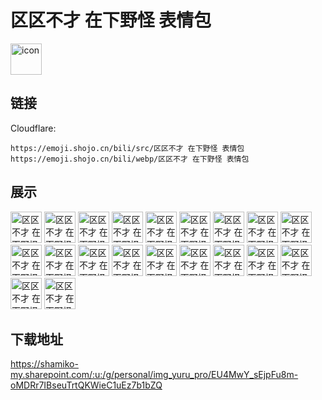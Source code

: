 # 区区不才 在下野怪 表情包
<img src="https://emoji.shojo.cn/bili/src/区区不才 在下野怪 表情包/icon.png" width="50" height="50" alt="icon">

## 链接
Cloudflare:
```
https://emoji.shojo.cn/bili/src/区区不才 在下野怪 表情包
https://emoji.shojo.cn/bili/webp/区区不才 在下野怪 表情包
```
## 展示
<img src="https://emoji.shojo.cn/bili/src/区区不才 在下野怪 表情包/区区不才 在下野怪 表情包-得意.png" width="50" height="50" alt="区区不才 在下野怪 表情包-得意">
<img src="https://emoji.shojo.cn/bili/src/区区不才 在下野怪 表情包/区区不才 在下野怪 表情包-干杯.png" width="50" height="50" alt="区区不才 在下野怪 表情包-干杯">
<img src="https://emoji.shojo.cn/bili/src/区区不才 在下野怪 表情包/区区不才 在下野怪 表情包-比心.png" width="50" height="50" alt="区区不才 在下野怪 表情包-比心">
<img src="https://emoji.shojo.cn/bili/src/区区不才 在下野怪 表情包/区区不才 在下野怪 表情包-帅气.png" width="50" height="50" alt="区区不才 在下野怪 表情包-帅气">
<img src="https://emoji.shojo.cn/bili/src/区区不才 在下野怪 表情包/区区不才 在下野怪 表情包-思考.png" width="50" height="50" alt="区区不才 在下野怪 表情包-思考">
<img src="https://emoji.shojo.cn/bili/src/区区不才 在下野怪 表情包/区区不才 在下野怪 表情包-邪恶.png" width="50" height="50" alt="区区不才 在下野怪 表情包-邪恶">
<img src="https://emoji.shojo.cn/bili/src/区区不才 在下野怪 表情包/区区不才 在下野怪 表情包-笑哭.png" width="50" height="50" alt="区区不才 在下野怪 表情包-笑哭">
<img src="https://emoji.shojo.cn/bili/src/区区不才 在下野怪 表情包/区区不才 在下野怪 表情包-撒花.png" width="50" height="50" alt="区区不才 在下野怪 表情包-撒花">
<img src="https://emoji.shojo.cn/bili/src/区区不才 在下野怪 表情包/区区不才 在下野怪 表情包-幸福.png" width="50" height="50" alt="区区不才 在下野怪 表情包-幸福">
<img src="https://emoji.shojo.cn/bili/src/区区不才 在下野怪 表情包/区区不才 在下野怪 表情包-哇.png" width="50" height="50" alt="区区不才 在下野怪 表情包-哇">
<img src="https://emoji.shojo.cn/bili/src/区区不才 在下野怪 表情包/区区不才 在下野怪 表情包-呆.png" width="50" height="50" alt="区区不才 在下野怪 表情包-呆">
<img src="https://emoji.shojo.cn/bili/src/区区不才 在下野怪 表情包/区区不才 在下野怪 表情包-生气.png" width="50" height="50" alt="区区不才 在下野怪 表情包-生气">
<img src="https://emoji.shojo.cn/bili/src/区区不才 在下野怪 表情包/区区不才 在下野怪 表情包-哭哭.png" width="50" height="50" alt="区区不才 在下野怪 表情包-哭哭">
<img src="https://emoji.shojo.cn/bili/src/区区不才 在下野怪 表情包/区区不才 在下野怪 表情包-打call.png" width="50" height="50" alt="区区不才 在下野怪 表情包-打call">
<img src="https://emoji.shojo.cn/bili/src/区区不才 在下野怪 表情包/区区不才 在下野怪 表情包-OK.png" width="50" height="50" alt="区区不才 在下野怪 表情包-OK">
<img src="https://emoji.shojo.cn/bili/src/区区不才 在下野怪 表情包/区区不才 在下野怪 表情包-瑟瑟发抖.png" width="50" height="50" alt="区区不才 在下野怪 表情包-瑟瑟发抖">
<img src="https://emoji.shojo.cn/bili/src/区区不才 在下野怪 表情包/区区不才 在下野怪 表情包-无语.png" width="50" height="50" alt="区区不才 在下野怪 表情包-无语">
<img src="https://emoji.shojo.cn/bili/src/区区不才 在下野怪 表情包/区区不才 在下野怪 表情包-卖萌.png" width="50" height="50" alt="区区不才 在下野怪 表情包-卖萌">
<img src="https://emoji.shojo.cn/bili/src/区区不才 在下野怪 表情包/区区不才 在下野怪 表情包-开心就好.png" width="50" height="50" alt="区区不才 在下野怪 表情包-开心就好">
<img src="https://emoji.shojo.cn/bili/src/区区不才 在下野怪 表情包/区区不才 在下野怪 表情包-贴贴.png" width="50" height="50" alt="区区不才 在下野怪 表情包-贴贴">

## 下载地址

https://shamiko-my.sharepoint.com/:u:/g/personal/img_yuru_pro/EU4MwY_sEjpFu8m-oMDRr7IBseuTrtQKWieC1uEz7b1bZQ